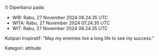 ⏰ Diperbarui pada:
- WIB: Rabu, 27 November 2024 06.24.35 UTC
- WITA: Rabu, 27 November 2024 07.24.35 UTC
- WIT: Rabu, 27 November 2024 08.24.35 UTC

Kutipan Inspiratif:
"May my enemies live a long life to see my success."


Kategori: attitude

